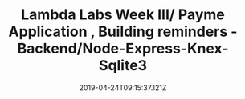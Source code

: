 ---
title: Lambda Labs Week III/ Payme Application , Building reminders -Backend/Node-Express-Knex-Sqlite3
date: "2019-04-24T09:15:37.121Z"
description: In this topic i will describe how i proceeded to build the basic components for the backend 
---